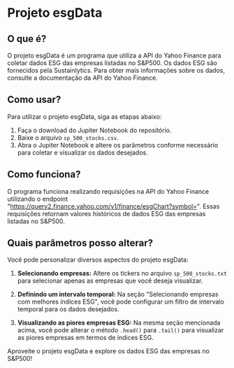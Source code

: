 # Projeto esgData

## O que é?

O projeto esgData é um programa que utiliza a API do Yahoo Finance para coletar dados ESG das empresas listadas no S&P500. Os dados ESG são fornecidos pela Sustainlytics. Para obter mais informações sobre os dados, consulte a documentação da API do Yahoo Finance.

## Como usar?

Para utilizar o projeto esgData, siga as etapas abaixo:

1. Faça o download do Jupiter Notebook do repositório.
2. Baixe o arquivo `sp_500_stocks.csv`.
3. Abra o Jupiter Notebook e altere os parâmetros conforme necessário para coletar e visualizar os dados desejados.

## Como funciona?

O programa funciona realizando requisições na API do Yahoo Finance utilizando o endpoint "https://query2.finance.yahoo.com/v1/finance/esgChart?symbol=". Essas requisições retornam valores históricos de dados ESG das empresas listadas no S&P500.

## Quais parâmetros posso alterar?

Você pode personalizar diversos aspectos do projeto esgData:

1. **Selecionando empresas:** Altere os tickers no arquivo `sp_500_stocks.txt` para selecionar apenas as empresas que você deseja visualizar.

2. **Definindo um intervalo temporal:** Na seção "Selecionando empresas com melhores índices ESG", você pode configurar um filtro de intervalo temporal para os dados desejados.

3. **Visualizando as piores empresas ESG:** Na mesma seção mencionada acima, você pode alterar o método `.head()` para `.tail()` para visualizar as piores empresas em termos de índices ESG.

Aproveite o projeto esgData e explore os dados ESG das empresas no S&P500!
